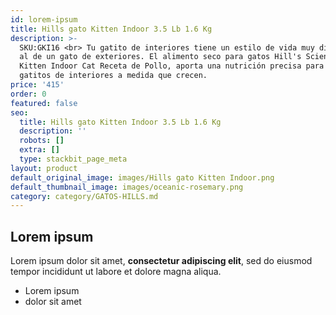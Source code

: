 ```yaml
---
id: lorem-ipsum
title: Hills gato Kitten Indoor 3.5 Lb 1.6 Kg
description: >-
  SKU:GKI16 <br> Tu gatito de interiores tiene un estilo de vida muy diferente
  al de un gato de exteriores. El alimento seco para gatos Hill's Science Diet
  Kitten Indoor Cat Receta de Pollo, aporta una nutrición precisa para los
  gatitos de interiores a medida que crecen. 
price: '415'
order: 0
featured: false
seo:
  title: Hills gato Kitten Indoor 3.5 Lb 1.6 Kg
  description: ''
  robots: []
  extra: []
  type: stackbit_page_meta
layout: product
default_original_image: images/Hills gato Kitten Indoor.png
default_thumbnail_image: images/oceanic-rosemary.png
category: category/GATOS-HILLS.md
---
```

## Lorem ipsum

Lorem ipsum dolor sit amet, **consectetur adipiscing elit**, sed do eiusmod tempor incididunt ut labore et dolore magna aliqua.

- Lorem ipsum
- dolor sit amet